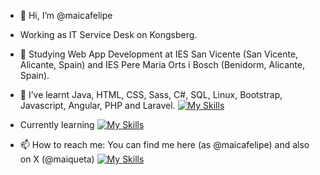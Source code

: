 - 👋 Hi, I’m @maicafelipe
- Working as IT Service Desk on Kongsberg.
- 👀 Studying Web App Development at IES San Vicente (San Vicente, Alicante, Spain) and IES Pere Maria Orts i Bosch (Benidorm, Alicante, Spain).
- 🌱 I’ve learnt Java, HTML, CSS, Sass, C#, SQL, Linux, Bootstrap, Javascript, Angular, PHP and Laravel.
[![My Skills](https://skillicons.dev/icons?i=windows,linux,vscode,js,html,css,bootstrap,sass,cs,java,mysql,angular,nodejs,php,laravel)](https://skillicons.dev)

- Currently learning [![My Skills](https://skillicons.dev/icons?i=powershell,py)](https://skillicons.dev)
  
- 📫 How to reach me: You can find me here  (as @maicafelipe) and also on X (@maiqueta) [![My Skills](https://skillicons.dev/icons?i=github,twitter)](https://skillicons.dev)
